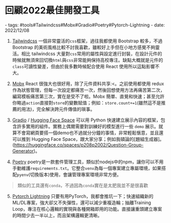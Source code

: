 # 回顧2022最佳開發工具

<document-info>
- tags: #tools#Tailwindcss#Mobx#Gradio#Poetry#Pytorch-Lightning
- date: 2022/12/08
</document-info>

1. [Tailwindcss](https://tailwindcss.com)
一個非常靈活的`css`框架，過往我都使用 Bootstrap 較多，不過 Bootstrap 的美術風格比較不討我喜歡，雖較好上手但在小地方感覺不夠靈活。相比 tailwindcss 大量對`css`常用的屬性與設定進行封裝，在設計元件的時候就無須來回切換`html`與`css`非常能夠保持高校專注。缺點大概就是元件的`class`可讀性變差，但由於我多數時候配合使用 React 使用所以這點影響不大。

2. [Mobx](https://mobx.js.org)
React 很強大也很好用，除了元件資料共享:<。之前使用都使用 redux 作為狀態管理，但每一次設定都痛苦一次，然後回想使用方法再痛苦第二次，編寫模板痛苦第三次，實在是受不了啦。Mobx 簡單、直覺和快速；甚至允許你略過`action`直接對`store`的變數賦值；例如：`store.count+=1`(雖然這不是推薦的用法)，完全解決跨元件傳值的瑣事。

3. [Gradio](https://gradio.app/) / [Hugging Face Space](https://huggingface.co/spaces)
可以用 Python 快速建立展示內容的框架，包含許多實用的組件。實務上偶爾需要對訓練好的模型進行一些 `demo` 展示。就算不會寫網頁要搭一個demo也不過就分分鐘的事情，非常輕鬆愜意，並且還可以推到 Hugging Face Space，跟大家分享；例如我碩論的[題組生成器]。(https://huggingface.co/spaces/p208p2002/Question-Group-Generator)。

4. [Poetry](https://python-poetry.org/)
poetry是一款套件管理工具，類似於nodejs中的npm，讓你可以不用手動維護`requirements.txt`。它整合`venv`為每一個專案建立專屬環境，如果搭配`pyenv`(切換版本)使用，會讓管理專案環境非常方便。
> 類似的工具還有`conda`，不過因為`conda`實在是太肥我並不是很喜歡

5. [Pytorch Lightning](https://www.pytorchlightning.ai/)
只要有用PyTorch，我都會推坑一下；快速組織新的ML/DL專案，強大卻又不失彈性，還可以減少重複造輪；抽離Training Loop，專注在核心邏輯的實現與各種開箱即用的功能。直接讓重頭建立專案的時間少去一半以上，而且架構邏輯更清晰。